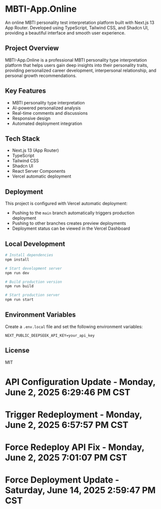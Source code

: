 # MBTI-App.Online

An online MBTI personality test interpretation platform built with Next.js 13 App Router. Developed using TypeScript, Tailwind CSS, and Shadcn UI, providing a beautiful interface and smooth user experience.

## Project Overview

MBTI-App.Online is a professional MBTI personality type interpretation platform that helps users gain deep insights into their personality traits, providing personalized career development, interpersonal relationship, and personal growth recommendations.

## Key Features

- MBTI personality type interpretation
- AI-powered personalized analysis
- Real-time comments and discussions
- Responsive design
- Automated deployment integration

## Tech Stack

- Next.js 13 (App Router)
- TypeScript
- Tailwind CSS
- Shadcn UI
- React Server Components
- Vercel automatic deployment

## Deployment

This project is configured with Vercel automatic deployment:
- Pushing to the `main` branch automatically triggers production deployment
- Pushing to other branches creates preview deployments
- Deployment status can be viewed in the Vercel Dashboard

## Local Development

```bash
# Install dependencies
npm install

# Start development server
npm run dev

# Build production version
npm run build

# Start production server
npm run start
```

## Environment Variables

Create a `.env.local` file and set the following environment variables:

```env
NEXT_PUBLIC_DEEPSEEK_API_KEY=your_api_key
```

## License

MIT 

# API Configuration Update - Monday, June 2, 2025 6:29:46 PM CST
# Trigger Redeployment - Monday, June 2, 2025 6:57:57 PM CST  
# Force Redeploy API Fix - Monday, June 2, 2025 7:01:07 PM CST

# Force Deployment Update - Saturday, June 14, 2025 2:59:47 PM CST
